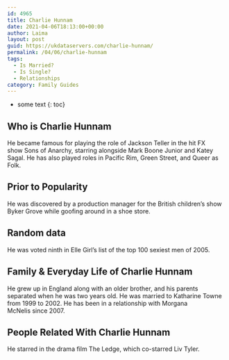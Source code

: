 ```yaml
---
id: 4965
title: Charlie Hunnam
date: 2021-04-06T18:13:00+00:00
author: Laima
layout: post
guid: https://ukdataservers.com/charlie-hunnam/
permalink: /04/06/charlie-hunnam
tags:
  - Is Married?
  - Is Single?
  - Relationships
category: Family Guides
---
```


* some text
{: toc}


## Who is Charlie Hunnam
                  
                  
                  
He became famous for playing the role of Jackson Teller in the hit FX show Sons of Anarchy, starring alongside Mark Boone Junior and Katey Sagal. He has also played roles in Pacific Rim, Green Street, and Queer as Folk. 
                  
              
            
              
            
                
                
                
## Prior to Popularity
                  
                  
                  
He was discovered by a production manager for the British children&#8217;s show Byker Grove while goofing around in a shoe store. 
                  
              
            
              
            
                
                
                
## Random data
                  
                  
                  
He was voted ninth in Elle Girl&#8217;s list of the top 100 sexiest men of 2005. 
                  
              
            
              
            
                
                
                
## Family & Everyday Life of Charlie Hunnam
                  
                  
                  
He grew up in England along with an older brother, and his parents separated when he was two years old. He was married to Katharine Towne from 1999 to 2002. He has been in a relationship with Morgana McNelis since 2007. 
                  
              
            
              
            
                
                
                
## People Related With Charlie Hunnam
                  
                  
                  
He starred in the drama film The Ledge, which co-starred Liv Tyler. 
                  
              
            
              
            
                
              
            
              
              
            
            
              
            
          
          
          